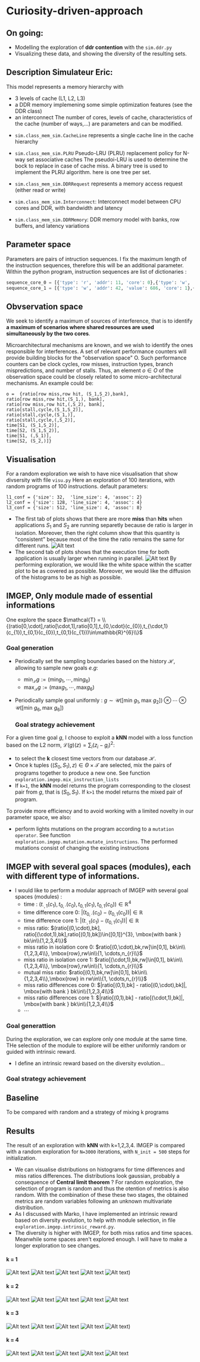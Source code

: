 # Curiosity-driven-approach

## On going:
* Modelling the exploration of **ddr contention** with the `sim.ddr.py` 
* Visualizing these data, and showing the diversity of the resulting sets.
## Description Simulateur Eric:
 This model represents a memory hierarchy with
 - 3 levels of cache (L1, L2, L3)
 - a DDR memory implemening some simple optimization features (see the DDR class)
 - an interconnect
 The number of cores, levels of cache, characteristics of the cache (number of ways,...)
 are parameters and can be modified.


* `sim.class_mem_sim.CacheLine` represents a single cache line in the cache hierarchy

* `sim.class_mem_sim.PLRU` Pseudo-LRU (PLRU) replacement policy for N-way set associative caches
The pseudoi-LRU is used to determine the bock to replace in case of cache miss.
A binary tree is used to implement the PLRU algorithm. here is one tree per set.

* `sim.class_mem_sim.DDRRequest` represents a memory access request (either read or write)
* `sim.class_mem_sim.Interconnect`: Interconnect model between CPU cores and DDR, with bandwidth and latency
* `sim.class_mem_sim.DDRMemory`:  DDR memory model with banks, row buffers, and latency variations

## Parameter space
Parameters are pairs of intruction sequences. I fix the maximum length of the instruction sequences, therefore this will be an additional parameter. Within the python program, instruction sequences are list of dictionaries :
```python
sequence_core_0 = [{'type': 'r', 'addr': 11, 'core': 0},{'type': 'w', 'addr': 5, 'value': 686, 'core': 0}]
sequence_core_1 = [{'type': 'w', 'addr': 42, 'value': 686, 'core': 1},{'type': 'r', 'addr': 14,  'core': 1}]
```
## Obvservation space
We seek to identify a maximum of sources of interference, that is to identify **a maximum of scenarios where shared resources are used simultaneously by the two cores**.

Microarchitectural mechanisms are known, and we wish to identify the ones responsible for interferences. A set of relevant performance counters will provide building blocks for the "observation space" O.
Such performance counters can be clock cycles, row misses, instruction types, branch mispredictions, and number of stalls. Thus, an element $o\in O$ of the observation space could be closely related to some micro-architectural mechanisms. An example could be:

```
o =  {ratio[row miss,row hit, (S_1,S_2),bank], 
ratio[row miss,row hit,(S_1,), bank], 
ratio[row miss,row hit,(,S_2), bank],
ratio[stall,cycle,(S_1,S_2)],
ratio[stall,cycle,(S_1,)],
ratio[stall,cycle,(,S_2)],
time[S1, (S_1,S_2)],
time[S2, (S_1,S_2)],
time[S1, (,S_1)],
time[S2, (S_2,)]}
```

## Visualisation

For a random exploration we wish to have nice visualisation that show divsersity with file `visu.py`
Here an exploration of 100 iterations, with random programs of 100 instructions.
default parameters:
```
l1_conf = {'size': 32,  'line_size': 4, 'assoc': 2}
l2_conf = {'size': 128, 'line_size': 4, 'assoc': 4}
l3_conf = {'size': 512, 'line_size': 4, 'assoc': 8}
```
* The first tab of plots shows that there are more **miss** than **hits** when applications $S_{1}$ and $S_{2}$ are running separetly because de ratio is larger in isolation. Moreover, then the right column show that this quantity is "consistent" because most of the time the ratio remains the same for different runs.
![Alt text](image/miss_ratios.png)
* The second tab of plots shows that the execution time for both application is usually larger when running in parallel. 
![Alt text](image/time.png) 
By performing exploration, we would like the white space within the scatter plot to be as covered as possible. Moreover, we would like the diffusion of the histograms to be as high as possible.
## IMGEP, Only module made of essential informations
One explore the space $\mathcal{T} = \\{(ratio[0,\cdot],ratio[\cdot,1],ratio[0,1],t_{0,\cdot}(c_{0}),t_{\cdot,1}(c_{1}),t_{0,1}(c_{0}),t_{0,1}(c_{1}))\in\mathbb{R}^{6}\\}$
### Goal generation
* Periodically set the sampling boundaries based on the history $\mathcal{H}$, allowing to sample new goals *e.g*:
	* $\mbox{min}_{\mathcal{T}} g:= (\mbox{min} g_1,\cdots,\mbox{min} g_6)$
 	* $\mbox{max}_{\mathcal{T}} g:= (\mbox{max} g_1,\cdots,\mbox{max} g_6)$
 * Periodically sample goal uniformly : $g\sim\mathcal{U}([\mbox{min } g_1,\mbox{max } g_2])\otimes\cdots\otimes\mathcal{U}([\mbox{min } g_6,\mbox{max }g_6])$

   ### Goal strategy achievement
For a given time goal $g$, I choose to exploit a **kNN** model with a loss function based on the L2 norm, ${\mathcal{L}}(g)(z) = \sum_{i}{(z_{i} - g_{i})}^{2}$:
*  to select the **k** closest time vectors from our database $\mathcal{H}$. 
* Once k tuples $((S_{0},S_{1}),z)\in\Theta\times\mathcal{T}$ are selected, mix the pairs of programs together to produce a new one. See function `exploration.imgep.mix_instruction_lists`
* If `k=1`, the **kNN** model returns the program corresponding to the closest pair from $g$, that is $(S_{0},S_{1})$. If `k>1` the model returns the mixed pair of program.


To provide more efficiency and to avoid working with a limited novelty in our parameter space, we also:
* perform lights mutations on the program according to a `mutation operator`. See function `exploration.imgep.mutation.mutate_instructions`.
The performed mutations consist of changing the existing instructions

## IMGEP with several goal spaces (modules), each with different type of informations. 
* I would like to perform a modular approach of IMGEP with several goal spaces (modules) : 
	* time : $(t_{\cdot,1}(c_{1}),t_{0,\cdot}(c_{0}), t_{0,1}(c_{1}),t_{0,1}(c_{0}))\in\mathbb{R}^{4}$
	* time difference core 0: $|(t_{0,\cdot}(c_{0})-(t_{0,1}(c_{0}))|\in\mathbb{R}$
	* time difference core 1: $|(t_{\cdot,1}(c_{1})-(t_{0,1}(c_{1}))|\in\mathbb{R}$
	* miss ratio: $(ratio[(0,\cdot),bk], ratio[(\cdot,1),bk],ratio[(0,1),bk])\in{[0,1]}^{3}, \mbox{with bank } bk\in\\{1,2,3,4\\}$
	* miss ratio in isolation core 0: $ratio[(0,\cdot),bk,rw]\in[0,1], bk\in\\{1,2,3,4\\}, \mbox{row},rw\in\\{1, \cdots,n_{r}\\}$
	* miss ratio in isolation core 1: $ratio[(\cdot,1),bk,rw]\in[0,1], bk\in\\{1,2,3,4\\}, \mbox{row},rw\in\\{1, \cdots,n_{r}\\}$
	* mutual miss ratio: $ratio[(0,1),bk,rw]\in[0,1], bk\in\\{1,2,3,4\\},\mbox{row} in rw\in\\{1, \cdots,n_{r}\\}$
	* miss ratio differences core 0: $|ratio[(0,1),bk] - ratio[(0,\cdot),bk]|, \mbox{with bank } bk\in\\{1,2,3,4\\}$
	* miss ratio differences core 1: $|ratio[(0,1),bk] - ratio[(\cdot,1),bk]|, \mbox{with bank } bk\in\\{1,2,3,4\\}$
   	* $\cdots$

### Goal generattion
During the exploration, we can explore only one module at the same time. THe selection of the module to explore will be either uniformly random or guided with intrinsic reward.
* I define an intrinsic reward based on the diversity evolution...
### Goal strategy achievement
## Baseline
To be compared with random and a strategy of mixing k programs
## Results

The result of an exploration with **kNN** with k=1,2,3,4. IMGEP is compared with a random exploration for `N=3000` iterations, with `N_init = 500` steps for initialization. 
* We can visualise distributions on histograms for time differences and miss ratios differences. The distributions look gaussian, probably a consequence of **Central limit theorem** ? For random exploration, the selection of program is random and thus the otention of metrics is also random. With the combination of these these two stages, the obtained metrics are random variables following an unknown multivariate distribution. 
* As I discussed with Marko, I have implemented an intrinsic reward based on diversity evolution, to help with module selection, in file `exploration.imgep.intrinsic_reward.py`.
* The diversity is higher with IMGEP, for both miss ratios and time spaces. Meanwhile some spaces aren't explored enough. I will have to make a longer exploration to see changes.

#### k = 1
![Alt text](all_images/image10k/ratios_imgep_ir_1_10000.png)
![Alt text](all_images/image10k/time_imgep_ir_1_10000.png)
![Alt text](all_images/image10k/comparaison_time_diversity_1_10000.png)
![Alt text](all_images/image10k/comp_global_ratios_iteration_1_10000.png)
![Alt text](all_images/image10k/comp_ratios_iteration_1_10000.png))
#### k = 2
![Alt text](all_images/image10k/ratios_imgep_ir_2_10000.png)
![Alt text](all_images/image10k/time_imgep_ir_2_10000.png)
![Alt text](all_images/image10k/comparaison_time_diversity_2_10000.png)
![Alt text](all_images/image10k/comp_global_ratios_iteration_2_10000.png)
![Alt text](all_images/image10k/comp_ratios_iteration_2_10000.png)
#### k = 3
![Alt text](all_images/image10k/ratios_imgep_ir_3_10000.png)
![Alt text](all_images/image10k/time_imgep_ir_4_10000.png)
![Alt text](all_images/image10k/comparaison_time_diversity_3_10000.png)
![Alt text](all_images/image10k/comp_global_ratios_iteration_3_10000.png)
![Alt text](all_images/image10k/comp_ratios_iteration_3_10000.png))
#### k = 4
![Alt text](all_images/image10k/ratios_imgep_ir_4_10000.png)
![Alt text](all_images/image10k/time_imgep_ir_4_10000.png)
![Alt text](all_images/image10k/comparaison_time_diversity_4_10000.png)
![Alt text](all_images/image10k/comp_global_ratios_iteration_4_10000.png)
![Alt text](all_images/image10k/comp_ratios_iteration_4_10000.png)
